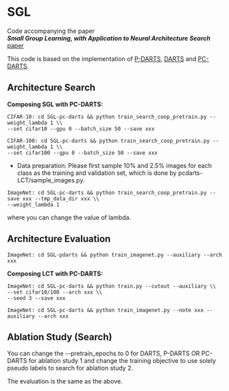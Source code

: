 # SGL

Code accompanying the paper  
***Small Group Learning, with Application to Neural Architecture Search*** [paper]()  
<!-- Xiangning Chen, Ruochen Wang, Minhao Cheng, Xiaocheng Tang, Cho-Jui Hsieh -->

This code is based on the implementation of [P-DARTS](https://github.com/chenxin061/pdarts), [DARTS](https://github.com/quark0/darts) and [PC-DARTS](https://github.com/yuhuixu1993/PC-DARTS).

## Architecture Search

<!-- **Search on NAS-Bench-201 Space: (3 datasets to choose from)**

* Data preparation: Please first download the 201 benchmark file and prepare the api follow [this repository](https://github.com/D-X-Y/NAS-Bench-201).

* ```cd 201-space && python train_search_progressive.py``` -->


**Composing SGL with PC-DARTS:**

```
CIFAR-10: cd SGL-pc-darts && python train_search_coop_pretrain.py --weight_lambda 1 \\
--set cifar10 --gpu 0 --batch_size 50 --save xxx
```

```
CIFAR-100: cd SGL-pc-darts && python train_search_coop_pretrain.py --weight_lambda 1 \\
--set cifar100 --gpu 0 --batch_size 50 --save xxx
```

* Data preparation: Please first sample 10% and 2.5% images for each class as the training and validation set, which is done by pcdarts-LCT/sample_images.py.

```
ImageNet: cd SGL-pc-darts && python train_search_coop_pretrain.py --save xxx --tmp_data_dir xxx \\
--weight_lambda 1
```

where you can change the value of lambda.

## Architecture Evaluation

```
ImageNet: cd SGL-pdarts && python train_imagenet.py --auxiliary --arch xxx
```

**Composing LCT with PC-DARTS:**

```
ImageNet: cd SGL-pc-darts && python train.py --cutout --auxiliary \\
--set cifar10/100 --arch xxx \\
--seed 3 --save xxx
```

```
ImageNet: cd SGL-pc-darts && python train_imagenet.py --note xxx --auxiliary --arch xxx
```


## Ablation Study (Search)

You can change the --pretrain_epochs to 0 for DARTS, P-DARTS OR PC-DARTS for ablation study 1 and change the training objective to use solely pseudo labels to search for ablation study 2.


The evaluation is the same as the above.
